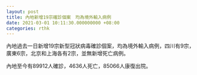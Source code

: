 ```yaml
---
layout: post
title: 內地新增19宗確診個案　均為境外輸入病例
date: 2021-03-01 10:11:30.000000000 +08:00
categories: rthk
---
```


內地過去一日新增19宗新型冠狀病毒確診個案，均為境外輸入病例，四川有9宗，廣東6宗，北京和上海各有2宗，並無新增死亡病例。

內地至今有89912人確診，4636人死亡，85066人康復出院。
